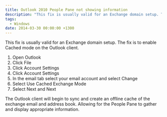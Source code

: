 ```yaml
---
title: Outlook 2010 People Pane not showing information
description: "This fix is usually valid for an Exchange domain setup. The fix is to enable Cached mode on the Outlook client."
tags:
  - Windows
date: 2014-03-30 00:00:00 +1300
---
```

This fix is usually valid for an Exchange domain setup. The fix is to enable Cached mode on the Outlook client.

  1. Open Outlook
  2. Click File
  3. Click Account Settings
  4. Click Account Settings
  5. In the email tab select your email account and select Change
  6. Select Use Cached Exchange Mode
  7. Select Next and Next

The Outlook client will begin to sync and create an offline cache of the exchange email and address book. Allowing for the People Pane to gather and display appropriate information.
